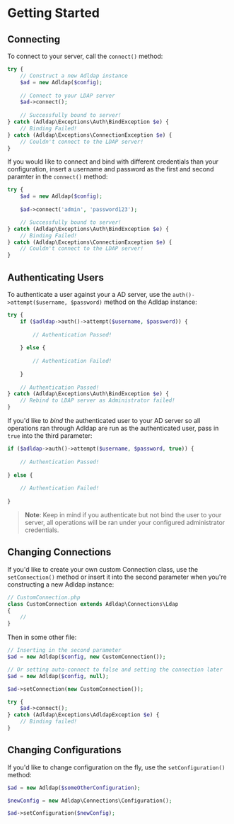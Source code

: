 # Getting Started

## Connecting

To connect to your server, call the `connect()` method:

```php
try {
    // Construct a new Adldap instance
    $ad = new Adldap($config);
    
    // Connect to your LDAP server
    $ad->connect();
    
    // Successfully bound to server!
} catch (Adldap\Exceptions\Auth\BindException $e) {
    // Binding Failed!
} catch (Adldap\Exceptions\ConnectionException $e) {
    // Couldn't connect to the LDAP server!
}
```

If you would like to connect and bind with different credentials than your configuration, insert a username and password as
the first and second paramter in the `connect()` method:

```php
try {
    $ad = new Adldap($config);
     
    $ad->connect('admin', 'password123');

    // Successfully bound to server!
} catch (Adldap\Exceptions\Auth\BindException $e) {
    // Binding Failed!
} catch (Adldap\Exceptions\ConnectionException $e) {
    // Couldn't connect to the LDAP server!
}
```

## Authenticating Users

To authenticate a user against your a AD server, use the `auth()->attempt($username, $password)` method on the Adldap instance:

```php
try {
    if ($adldap->auth()->attempt($username, $password)) {
        
        // Authentication Passed!
        
    } else {
        
        // Authentication Failed!
        
    }
    
    // Authentication Passed!
} catch (Adldap\Exceptions\Auth\BindException $e) {
    // Rebind to LDAP server as Administrator failed!
}
```

If you'd like to *bind* the authenticated user to your AD server so all operations ran through Adldap are run as the authenticated user,
pass in `true` into the third parameter:

```php
if ($adldap->auth()->attempt($username, $password, true)) {
    
    // Authentication Passed!
    
} else {
    
    // Authentication Failed!
    
}
```

> **Note**: Keep in mind if you authenticate but not bind the user to your server, all operations will be
ran under your configured administrator credentials.

## Changing Connections

If you'd like to create your own custom Connection class, use the `setConnection()` method or insert it into the
second parameter when you're constructing a new Adldap instance:

```php
// CustomConnection.php
class CustomConnection extends Adldap\Connections\Ldap
{
    //
}
```

Then in some other file:

```php
// Inserting in the second parameter
$ad = new Adldap($config, new CustomConnection());

// Or setting auto-connect to false and setting the connection later
$ad = new Adldap($config, null);

$ad->setConnection(new CustomConnection());

try {
    $ad->connect();
} catch (Adldap\Exceptions\AdldapException $e) {
    // Binding failed!
}
```

## Changing Configurations

If you'd like to change configuration on the fly, use the `setConfiguration()` method:

```php
$ad = new Adldap($someOtherConfiguration);

$newConfig = new Adldap\Connections\Configuration();

$ad->setConfiguration($newConfig);
```
